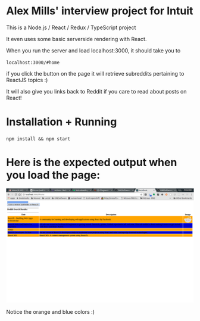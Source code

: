 

# Alex Mills' interview project for Intuit

This is a Node.js / React / Redux / TypeScript project

It even uses some basic serverside rendering with React.

When you run the server and load localhost:3000, it should take you to

`localhost:3000/#home`

if you click the button on the page it will retrieve subreddits pertaining to ReactJS topics :)

It will also give you links back to Reddit if you care to read about posts on React!


# Installation + Running

`npm install && npm start`


# Here is the expected output when you load the page:


![Image of project](https://github.com/ORESoftware/hr4r2/blob/master/intuit.png)


Notice the orange and blue colors :)

